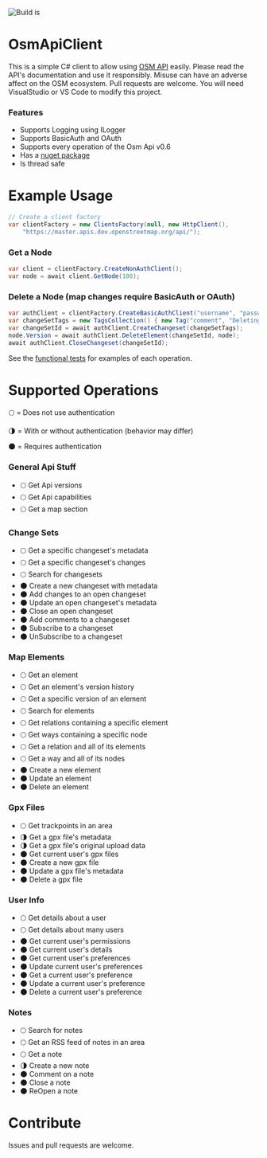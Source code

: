 ![Build is](https://github.com/blackboxlogic/OsmApiClient/workflows/.NET%20Core/badge.svg?branch=master)
# OsmApiClient
This is a simple C# client to allow using [OSM API](https://wiki.openstreetmap.org/wiki/API_v0.6) easily.
Please read the API's documentation and use it responsibly. Misuse can have an adverse affect on the OSM ecosystem.
Pull requests are welcome. You will need VisualStudio or VS Code to modify this project.

### Features
- Supports Logging using ILogger
- Supports BasicAuth and OAuth
- Supports every operation of the Osm Api v0.6
- Has a [nuget package](https://www.nuget.org/packages/OsmApiClient)
- Is thread safe

# Example Usage
```c#
// Create a client factory
var clientFactory = new ClientsFactory(null, new HttpClient(),
	"https://master.apis.dev.openstreetmap.org/api/");
```

### Get a Node
```c#
var client = clientFactory.CreateNonAuthClient();
var node = await client.GetNode(100);
```

### Delete a Node (map changes require BasicAuth or OAuth)
```c#
var authClient = clientFactory.CreateBasicAuthClient("username", "password");
var changeSetTags = new TagsCollection() { new Tag("comment", "Deleting a node.") };
var changeSetId = await authClient.CreateChangeset(changeSetTags);
node.Version = await authClient.DeleteElement(changeSetId, node);
await authClient.CloseChangeset(changeSetId);
```

See the [functional tests](https://github.com/blackboxlogic/OsmApiClient/blob/master/FunctionalTests/Tests.cs) for examples of each operation.

# Supported Operations

:full_moon: = Does not use authentication

:last_quarter_moon: = With or without authentication (behavior may differ)

:new_moon: = Requires authentication

### General Api Stuff
- :full_moon: Get Api versions
- :full_moon: Get Api capabilities
- :full_moon: Get a map section
### Change Sets
- :full_moon: Get a specific changeset's metadata
- :full_moon: Get a specific changeset's changes
- :full_moon: Search for changesets
- :new_moon: Create a new changeset with metadata
- :new_moon: Add changes to an open changeset
- :new_moon: Update an open changeset's metadata
- :new_moon: Close an open changeset
- :new_moon: Add comments to a changeset
- :new_moon: Subscribe to a changeset
- :new_moon: UnSubscribe to a changeset
### Map Elements
- :full_moon: Get an element
- :full_moon: Get an element's version history
- :full_moon: Get a specific version of an element
- :full_moon: Search for elements
- :full_moon: Get relations containing a specific element
- :full_moon: Get ways containing a specific node
- :full_moon: Get a relation and all of its elements
- :full_moon: Get a way and all of its nodes
- :new_moon: Create a new element
- :new_moon: Update an element
- :new_moon: Delete an element
### Gpx Files
- :full_moon: Get trackpoints in an area
- :last_quarter_moon: Get a gpx file's metadata
- :last_quarter_moon: Get a gpx file's original upload data
- :new_moon: Get current user's gpx files
- :new_moon: Create a new gpx file
- :new_moon: Update a gpx file's metadata
- :new_moon: Delete a gpx file
### User Info
- :full_moon: Get details about a user
- :full_moon: Get details about many users
- :new_moon: Get current user's permissions
- :new_moon: Get current user's details
- :new_moon: Get current user's preferences
- :new_moon: Update current user's preferences
- :new_moon: Get a current user's preference
- :new_moon: Update a current user's preference
- :new_moon: Delete a current user's preference
### Notes
- :full_moon: Search for notes
- :full_moon: Get an RSS feed of notes in an area
- :full_moon: Get a note
- :last_quarter_moon: Create a new note
- :new_moon: Comment on a note
- :new_moon: Close a note
- :new_moon: ReOpen a note

# Contribute
Issues and pull requests are welcome.
